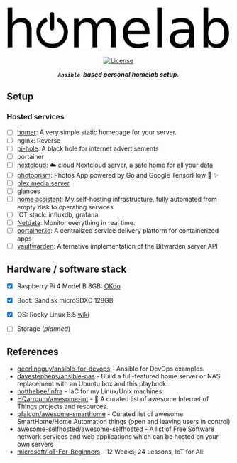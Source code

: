 <div align="center">

<h1>
    <img width="500" align="center" src="assets/homelab-logo.svg">
</h1>

[![License](https://img.shields.io/badge/license-MIT-blue?style=flat-square&labelColor=000000)](#license)

***`Ansible`-based personal homelab setup.***

</div>

## Setup

### Hosted services

* [ ] [homer](https://github.com/bastienwirtz/homer): A very simple static homepage for your server.
* [ ] nginx: Reverse
* [ ] [pi-hole](https://github.com/pi-hole/pi-hole): A black hole for internet advertisements
* [ ] portainer
* [ ] [nextcloud](https://github.com/nextcloud/server): :cloud: cloud Nextcloud server, a safe home for all your data
* [ ] [photoprism](https://github.com/photoprism/photoprism):  Photos App powered by Go and Google TensorFlow :rainbow: :sparkles:
* [ ] [plex media server](https://hub.docker.com/r/linuxserver/plex)
* [ ] glances
* [ ] [home assistant](https://github.com/khuedoan/homelab): My self-hosting infrastructure, fully automated from empty disk to operating services
* [ ] IOT stack: influxdb, grafana
* [ ] [Netdata](https://www.netdata.cloud/): Monitor everything in real time.
* [ ] [portainer.io](https://www.portainer.io/): A centralized service delivery platform for containerized apps
* [ ] [vaultwarden](https://github.com/dani-garcia/vaultwarden): Alternative implementation of the Bitwarden server API

## Hardware / software stack

* [x] Raspberry Pi 4 Model B 8GB: [OKdo](https://www.okdo.com/p/okdo-raspberry-pi-4-8gb-model-b-starter-kit/)
* [x] Boot: Sandisk microSDXC 128GB
* [x] OS: Rocky Linux 8.5 [wiki](https://wiki.rockylinux.org/en/special-interest-groups/alt-arch/raspberry-pi)
* [ ] Storage (*planned*)


## References

* [geerlingguy/ansible-for-devops](https://github.com/geerlingguy/ansible-for-devops) - Ansible for DevOps examples.
* [davestephens/ansible-nas](https://github.com/davestephens/ansible-nas) - Build a full-featured home server or NAS replacement with an Ubuntu box and this playbook.
* [notthebee/infra](https://github.com/notthebee/infra) - IaC for my Linux/Unix machines
* [HQarroum/awesome-iot](https://github.com/HQarroum/awesome-iot) - :robot: A curated list of awesome Internet of Things projects and resources.
* [pfalcon/awesome-smarthome](https://github.com/pfalcon/awesome-smarthome) -  Curated list of awesome SmartHome/Home Automation things (open and leaving users in control)
* [awesome-selfhosted/awesome-selfhosted](https://github.com/awesome-selfhosted/awesome-selfhosted) - A list of Free Software network services and web applications which can be hosted on your own servers
* [microsoft/IoT-For-Beginners](https://github.com/microsoft/IoT-For-Beginners) - 12 Weeks, 24 Lessons, IoT for All!
